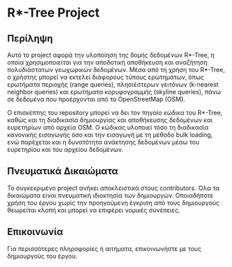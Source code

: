 # R*-Tree Project
## Περίληψη
Αυτό το project αφορά την υλοποίηση της δομής δεδομένων R*-Tree, η οποία χρησιμοποιείται για την αποδοτική αποθήκευση και αναζήτηση πολυδιάστατων γεωχωρικών δεδομένων. Μέσα από τη χρήση του R*-Tree, ο χρήστης μπορεί να εκτελεί διάφορους τύπους ερωτημάτων, όπως ερωτήματα περιοχής (range queries), πλησιέστερων γειτόνων (k-nearest neighbor queries) και ερωτήματα κορυφογραμμής (skyline queries), πάνω σε δεδομένα που προέρχονται από το OpenStreetMap (OSM).

Ο επισκέπτης του repository μπορεί να δει τον πηγαίο κώδικα του R*-Tree, καθώς και τη διαδικασία δημιουργίας και αποθήκευσης δεδομένων και ευρετηρίων από αρχεία OSM. Ο κώδικας υλοποιεί τόσο τη διαδικασία κανονικής εισαγωγής όσο και την εισαγωγή με τη μέθοδο bulk loading, ενώ παρέχεται και η δυνατότητα ανάκτησης δεδομένων μέσω του ευρετηρίου και του αρχείου δεδομένων.

## Πνευματικά Δικαιώματα
Το συγκεκριμένο project ανήκει αποκλειστικά στους contributors. Όλα τα δικαιώματα είναι πνευματική ιδιοκτησία των δημιουργών. Οποιαδήποτε χρήση του έργου χωρίς την προηγούμενη έγκριση από τους δημιουργούς θεωρείται κλοπή και μπορεί να επιφέρει νομικές συνέπειες.

## Επικοινωνία
Για περισσότερες πληροφορίες ή αιτήματα, επικοινωνήστε με τους δημιουργούς του έργου.
